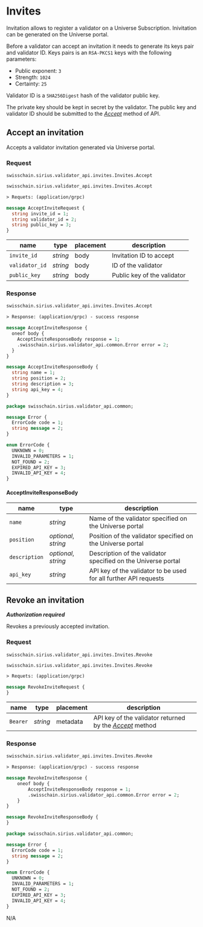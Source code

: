 # Invites

Invitation allows to register a validator on a Universe Subscription.
Inivitation can be generated on the Universe portal. 

Before a validator can accept an invitation it needs to generate its
keys pair and validator ID. Keys pairs is an `RSA-PKCS1` keys with the following parameters:

- Public exponent: `3`
- Strength: `1024`
- Certainty: `25`

Validator ID is a `SHA256Digest` hash of the validator public key.

The private key should be kept in secret by the validator. The public key and validator ID
should be submitted to the *[Accept](#invites-accept-an-invitation)* method of API.

## Accept an invitation

Accepts a validator invitation generated via Universe portal.

### Request

`swisschain.sirius.validator_api.invites.Invites.Accept`

```protobuf
swisschain.sirius.validator_api.invites.Invites.Accept

> Requets: (application/grpc)

message AcceptInviteRequest {
  string invite_id = 1;
  string validator_id = 2;
  string public_key = 3;
}
```

name | type | placement | description 
---- | ---- | ----------| -----------
`invite_id` | *string* | body | Invitation ID to accept
`validator_id` | *string* | body | ID of the validator
`public_key` | *string* | body | Public key of the validator

### Response

```protobuf
swisschain.sirius.validator_api.invites.Invites.Accept

> Response: (application/grpc) - success response

message AcceptInviteResponse {
  oneof body {
    AcceptInviteResponseBody response = 1;
    .swisschain.sirius.validator_api.common.Error error = 2;
  }
}

message AcceptInviteResponseBody {
  string name = 1;
  string position = 2;
  string description = 3;
  string api_key = 4;
}

package swisschain.sirius.validator_api.common;

message Error {
  ErrorCode code = 1;
  string message = 2;
}

enum ErrorCode {
  UNKNOWN = 0;
  INVALID_PARAMETERS = 1;
  NOT_FOUND = 2;
  EXPIRED_API_KEY = 3;
  INVALID_API_KEY = 4;
}
```

#### AcceptInviteResponseBody

name | type | description
-----| ---- | -----------
`name` | *string* | Name of the validator specified on the Universe portal
`position` | *optional*, *string* | Position of the validator specified on the Universe portal
`description` | *optional*, *string* | Description of the validator specified on the Universe portal
`api_key` | *string* | API key of the validator to be used for all further API requests

## Revoke an invitation

***Authorization required***

Revokes a previously accepted invitation. 

### Request

`swisschain.sirius.validator_api.invites.Invites.Revoke`

```protobuf
swisschain.sirius.validator_api.invites.Invites.Revoke

> Requets: (application/grpc)

message RevokeInviteRequest {
}
```

name | type | placement | description
---- | ---- | --------- | -----------
`Bearer` | *string* | metadata | API key of the validator returned by the *[Accept](#invites-accept-an-invitation)* method

### Response

```protobuf
swisschain.sirius.validator_api.invites.Invites.Revoke

> Response: (application/grpc) - success response

message RevokeInviteResponse {
    oneof body {
        AcceptInviteResponseBody response = 1;
        .swisschain.sirius.validator_api.common.Error error = 2;
    }
}

message RevokeInviteResponseBody {
}

package swisschain.sirius.validator_api.common;

message Error {
  ErrorCode code = 1;
  string message = 2;
}

enum ErrorCode {
  UNKNOWN = 0;
  INVALID_PARAMETERS = 1;
  NOT_FOUND = 2;
  EXPIRED_API_KEY = 3;
  INVALID_API_KEY = 4;
}
```

N/A